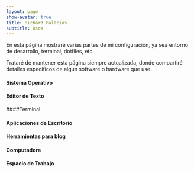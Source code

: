 ```yaml
---
layout: page
show-avatar: true
title: Richard Palacios 
subtitle: Usos
---
```


En esta página mostraré varias partes de mi configuración, ya sea entorno de desarrollo, terminal, dotfiles, etc. 

Trataré de mantener esta página siempre actualizada, donde compartiré detalles específicos de algun software o hardware que use.

#### Sistema Operativo


#### Editor de Texto


####Terminal


#### Aplicaciones de Escritorio


#### Herramientas para blog


#### Computadora


#### Espacio de Trabajo
